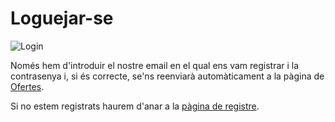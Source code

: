 # Loguejar-se
![Login](./img/login.png)

Només hem d'introduir el nostre email en el qual ens vam registrar i la contrasenya i, si és correcte, se'ns reenviarà automàticament a la pàgina de [Ofertes](./ofertas).

Si no estem registrats haurem d'anar a la [pàgina de registre](./registre).

